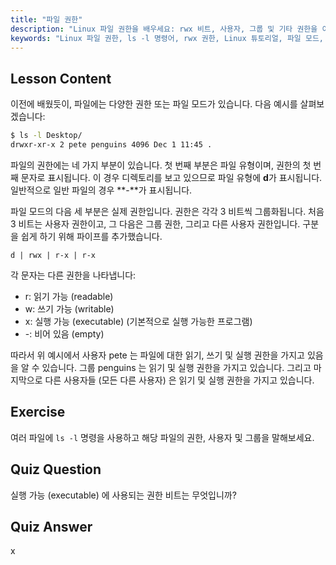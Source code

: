 ```yaml
---
title: "파일 권한"
description: "Linux 파일 권한을 배우세요: rwx 비트, 사용자, 그룹 및 기타 권한을 이해합니다. 초보자를 위한 `ls -l` 출력 마스터하기. Linux 여정을 시작하세요!"
keywords: "Linux 파일 권한, ls -l 명령어, rwx 권한, Linux 튜토리얼, 파일 모드, 초보자 Linux, Linux 가이드"
---
```


## Lesson Content

이전에 배웠듯이, 파일에는 다양한 권한 또는 파일 모드가 있습니다. 다음 예시를 살펴보겠습니다:

```bash
$ ls -l Desktop/
drwxr-xr-x 2 pete penguins 4096 Dec 1 11:45 .
```

파일의 권한에는 네 가지 부분이 있습니다. 첫 번째 부분은 파일 유형이며, 권한의 첫 번째 문자로 표시됩니다. 이 경우 디렉토리를 보고 있으므로 파일 유형에 **d**가 표시됩니다. 일반적으로 일반 파일의 경우 **-**가 표시됩니다.

파일 모드의 다음 세 부분은 실제 권한입니다. 권한은 각각 3 비트씩 그룹화됩니다. 처음 3 비트는 사용자 권한이고, 그 다음은 그룹 권한, 그리고 다른 사용자 권한입니다. 구분을 쉽게 하기 위해 파이프를 추가했습니다.

```plaintext
d | rwx | r-x | r-x
```

각 문자는 다른 권한을 나타냅니다:

- r: 읽기 가능 (readable)
- w: 쓰기 가능 (writable)
- x: 실행 가능 (executable) (기본적으로 실행 가능한 프로그램)
- -: 비어 있음 (empty)

따라서 위 예시에서 사용자 pete 는 파일에 대한 읽기, 쓰기 및 실행 권한을 가지고 있음을 알 수 있습니다. 그룹 penguins 는 읽기 및 실행 권한을 가지고 있습니다. 그리고 마지막으로 다른 사용자들 (모든 다른 사용자) 은 읽기 및 실행 권한을 가지고 있습니다.

## Exercise

여러 파일에 `ls -l` 명령을 사용하고 해당 파일의 권한, 사용자 및 그룹을 말해보세요.

## Quiz Question

실행 가능 (executable) 에 사용되는 권한 비트는 무엇입니까?

## Quiz Answer

x
